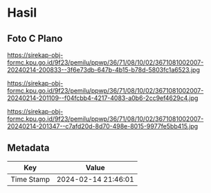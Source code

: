 # Hasil

## Foto C Plano

https://sirekap-obj-formc.kpu.go.id/9f23/pemilu/ppwp/36/71/08/10/02/3671081002007-20240214-200833--3f6e73db-647b-4b15-b78d-5803fc1a6523.jpg

https://sirekap-obj-formc.kpu.go.id/9f23/pemilu/ppwp/36/71/08/10/02/3671081002007-20240214-201109--f04fcbb4-4217-4083-a0b6-2cc9ef4629c4.jpg

https://sirekap-obj-formc.kpu.go.id/9f23/pemilu/ppwp/36/71/08/10/02/3671081002007-20240214-201347--c7afd20d-8d70-498e-8015-9977fe5bb415.jpg


## Metadata

| Key        | Value               |
| ---------- | ------------------- |
| Time Stamp | 2024-02-14 21:46:01 |



